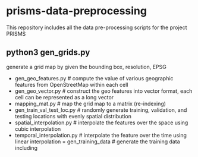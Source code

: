 # prisms-data-preprocessing
This repository includes all the data pre-processing scripts for the project PRISMS

## python3 gen_grids.py
generate a grid map by given the bounding box, resolution, EPSG

- gen_geo_features.py  # compute the value of various geographic features from OpenStreetMap within each cell
- gen_geo_vector.py  # construct the geo features into vector format, each cell can be represented as a long vector
- mapping_mat.py  # map the grid map to a matrix (re-indexing)
- gen_train_val_test_loc.py  # randomly generate training, validation, and testing locations with evenly spatial distribution
- spatial_interpolation.py  # interpolate the features over the space using cubic interpolation
- temporal_interpolation.py  # interpolate the feature over the time using linear interpolation
= gen_training_data  # generate the training data including